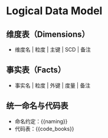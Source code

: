 # Logical Data Model

## 维度表（Dimensions）

- 维度名 | 粒度 | 主键 | SCD | 备注

## 事实表（Facts）

- 事实名 | 粒度 | 外键 | 度量 | 备注

## 统一命名与代码表

- 命名约定：{{naming}}
- 代码表：{{code_books}}
